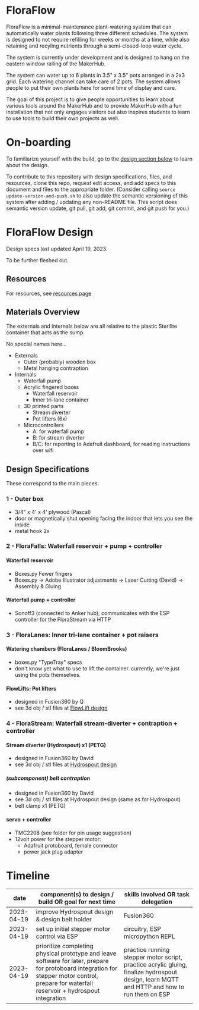 # FloraFlow

FloraFlow is a minimal-maintenance plant-watering system that can automatically water plants following three different schedules. The system is designed to not require refilling for weeks or months at a time, while also retaining and recyling nutrients through a semi-closed-loop water cycle.

The system is currently under development and is designed to hang on the eastern window railing of the MakerHub.

The system can water up to 6 plants in 3.5" x 3.5" pots arranged in a 2x3 grid. Each watering channel can take care of 2 pots. The system allows people to put their own plants here for some time of display and care. 

The goal of this project is to give people opportunities to learn about various tools around the MakerHub and to provide MakerHub with a fun installation that not only engages visitors but also inspires students to learn to use tools to build their own projects as well.

# On-boarding

To familiarize yourself with the build, go to the [design section below](https://github.com/GeorgetownMakerHubOrg/floraflow#floraflow-design) to learn about the design.

To contribute to this repository with design specifications, files, and resources, clone this repo, request edit access, and add specs to this document and files to the appropriate folder. (Consider calling `source update-version-and-push.sh` to also update the semantic versioning of this system after adding / updating any non-README file. This script does semantic version update, git pull, git add, git commit, and git push for you.)

# FloraFlow Design

Design specs last updated April 19, 2023.

To be further fleshed out.

## Resources

For resources, see [resources page](https://github.com/GeorgetownMakerHubOrg/floraflow/tree/main/resources)

## Materials Overview

The externals and internals below are all relative to the plastic Sterilite container that acts as the sump.

No special names here...

- Externals
	- Outer (probably) wooden box
	- Metal hanging contraption
- Internals
	- Waterfall pump
	- Acrylic fingered boxes
		- Waterfall reservoir
		- Inner tri-lane container
	- 3D printed parts
		- Stream diverter
		- Pot lifters (6x)
	- Microcontrollers
		- A: for waterfall pump
		- B: for stream diverter
		- B/C: for reporting to Adafruit dashboard, for reading instructions over wifi

## Design Specifications

These correspond to the main pieces.

### 1 - Outer box
- 3/4" x 4' x 4' plywood (Pascal)
- door or magnetically shut opening facing the indoor that lets you see the inside
- metal hook 2x

### 2 - FloraFalls: Waterfall reservoir + pump + controller
#### Waterfall reservoir
- Boxes.py Fewer fingers
- Boxes.py -> Adobe Illustrator adjustments -> Laser Cutting (David) -> Assembly & Gluing

#### Waterfall pump + controller
- Sonoff3 (connected to Anker hub); communicates with the ESP controller for the FloraStream via HTTP

### 3 - FloraLanes: Inner tri-lane container + pot raisers
#### Watering chambers (FloraLanes / BloomBrooks)
- boxes.py "TypeTray" specs
- don't know yet what to use to lift the container. currently, we're just using the pots themselves.

#### FlowLifts: Pot lifters
- designed in Fusion360 by Q
- see 3d obj / stl files at [FlowLift design](https://github.com/GeorgetownMakerHubOrg/floraflow/tree/main/3-FloraLanes/FlowLifts)

### 4 - FloraStream: Waterfall stream-diverter + contraption + controller
#### Stream diverter (Hydrospout) x1 (PETG)
- designed in Fusion360 by David
- see 3d obj / stl files at [Hydrospout design](https://github.com/GeorgetownMakerHubOrg/floraflow/tree/main/4-FloraStream/Hydrospout)

##### (subcomponent) belt contraption
- designed in Fusion360 by David
- see 3d obj / stl files at Hydrospout design (same as for Hydrospout)
- belt clamp x1 (PETG)

#### servo + controller
- TMC2208 (see folder for pin usage suggestion)
- 12volt power for the stepper motor: 
	- Adafruit protoboard, female connector 
	- power jack plug adapter

# Timeline
|date|component(s) to design / build OR goal for next time|skills involved OR task delegation|
|---|---|---|
|2023-04-19|improve Hydrospout design & design belt holder|Fusion360|
|2023-04-19|set up initial stepper motor control via ESP|circuitry, ESP micropython REPL|
|2023-04-19|prioritize completing physical prototype and leave software for later, prepare for protoboard integration for stepper motor control, prepare for waterfall reservoir + hydrospout integration|practice running stepper motor script, practice acrylic gluing, finalize hydrospout design, learn MQTT and HTTP and how to run them on ESP|
